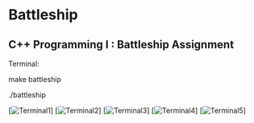 # Battleship
## C++ Programming I : Battleship Assignment

Terminal: 

make battleship

./battleship

[![Terminal1](https://github.com/andraiorgules/Battleship/blob/main/assets/Terminal1.png)]
[![Terminal2](https://github.com/andraiorgules/Battleship/blob/main/assets/Terminal2.png)]
[![Terminal3](https://github.com/andraiorgules/Battleship/blob/main/assets/Terminal3.png)]
[![Terminal4](https://github.com/andraiorgules/Battleship/blob/main/assets/Terminal4.png)]
[![Terminal5](https://github.com/andraiorgules/Battleship/blob/main/assets/Terminal5.png)]

